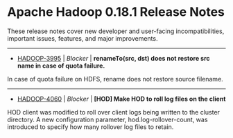 
<!---
# Licensed to the Apache Software Foundation (ASF) under one
# or more contributor license agreements.  See the NOTICE file
# distributed with this work for additional information
# regarding copyright ownership.  The ASF licenses this file
# to you under the Apache License, Version 2.0 (the
# "License"); you may not use this file except in compliance
# with the License.  You may obtain a copy of the License at
#
#     http://www.apache.org/licenses/LICENSE-2.0
#
# Unless required by applicable law or agreed to in writing, software
# distributed under the License is distributed on an "AS IS" BASIS,
# WITHOUT WARRANTIES OR CONDITIONS OF ANY KIND, either express or implied.
# See the License for the specific language governing permissions and
# limitations under the License.
-->
# Apache Hadoop  0.18.1 Release Notes

These release notes cover new developer and user-facing incompatibilities, important issues, features, and major improvements.


---

* [HADOOP-3995](https://issues.apache.org/jira/browse/HADOOP-3995) | *Blocker* | **renameTo(src, dst) does not restore src name in case of quota failure.**

In case of quota failure on HDFS, rename does not restore source filename.


---

* [HADOOP-4060](https://issues.apache.org/jira/browse/HADOOP-4060) | *Blocker* | **[HOD] Make HOD to roll log files on the client**

HOD client was modified to roll over client logs being written to the cluster directory. A new configuration parameter, hod.log-rollover-count, was introduced to specify how many rollover log files to retain.



